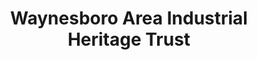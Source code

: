---
layout: repo
title: "Waynesboro Area Industrial Heritage Trust"
id: 15491
permalink: repos/15491/
---